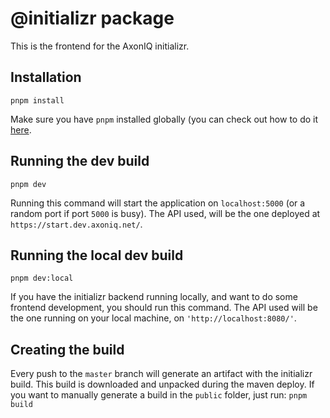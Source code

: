 # @initializr package

This is the frontend for the AxonIQ initializr. 

## Installation
```pnpm install```

Make sure you have `pnpm` installed globally (you can check out how to do it [here](https://pnpm.io/installation).

## Running the dev build
```pnpm dev```

Running this command will start the application on `localhost:5000` (or a random port if port `5000` is busy).
The API used, will be the one deployed at `https://start.dev.axoniq.net/`.

## Running the local dev build

```pnpm dev:local```

If you have the initializr backend running locally, and want to do some frontend development, you should run this command.
The API used will be the one running on your local machine, on `'http://localhost:8080/'`.

## Creating the build

Every push to the `master` branch will generate an artifact with the initializr build. This build is downloaded and unpacked during the maven deploy.
If you want to manually generate a build in the `public` folder, just run:
```pnpm build```
